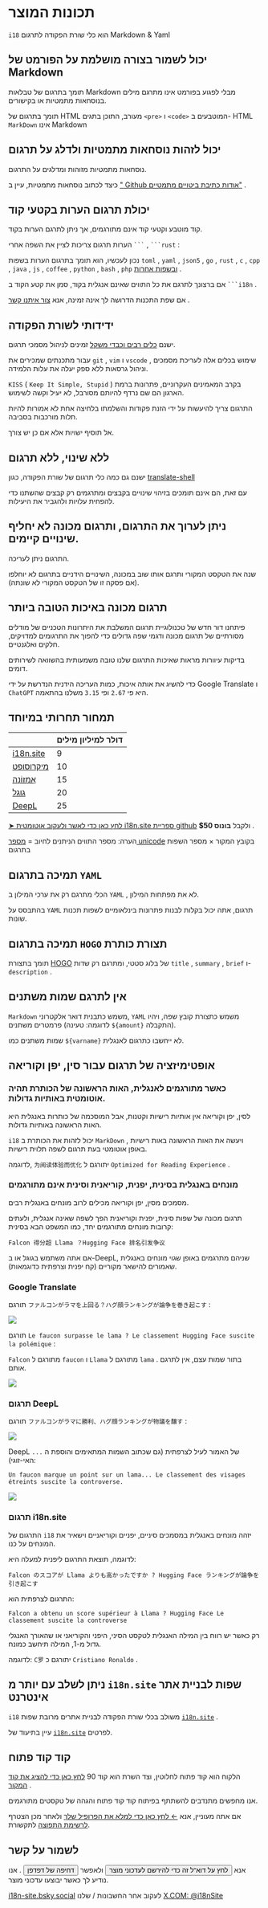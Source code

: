 # תכונות המוצר

`i18` הוא כלי שורת הפקודה לתרגום Markdown & Yaml

## יכול לשמור בצורה מושלמת על הפורמט של Markdown

תומך בתרגום של טבלאות Markdown מבלי לפגוע בפורמט אינו מתרגם מילים בנוסחאות מתמטיות או בקישורים.

תומך בתרגום של HTML מעורב, התוכן בתגים `<pre>` ו `<code>` המוטבעים ב- HTML `MarkDown` אינו Markdown

## יכול לזהות נוסחאות מתמטיות ולדלג על תרגום

נוסחאות מתמטיות מזוהות ומדלגים על התרגום.

כיצד לכתוב נוסחאות מתמטיות, עיין ב [" Github אודות כתיבת ביטויים מתמטיים"](https://docs.github.com/get-started/writing-on-github/working-with-advanced-formatting/writing-mathematical-expressions#about-writing-mathematical-expressions) .

## יכולת תרגום הערות בקטעי קוד

קוד מוטבע וקטעי קוד אינם מתורגמים, אך ניתן לתרגם הערות בקוד.

הערות תרגום צריכות לציין את השפה אחרי ` ``` ` , ` ```rust ` :

נכון לעכשיו, הוא תומך בתרגום הערות בשפות `toml` , `yaml` , `json5` , `go` , `rust` , `c` , `cpp` , `java` , `js` , `coffee` , `python` , `bash` , `php` [ובשפות אחרות](https://github.com/i18n-site/rust/blob/main/getc/src/style.rs#L14) .

אם ברצונך לתרגם את כל התווים שאינם אנגלית בקוד, סמן את קטע הקוד ב ` ```i18n ` .

אם שפת התכנות הדרושה לך אינה זמינה, אנא [צור איתנו קשר](https://groups.google.com/g/i18n-site) .

## ידידותי לשורת הפקודה

ישנם [כלים רבים וכבדי משקל](https://www.capterra.com/translation-management-software) זמינים לניהול מסמכי תרגום.

עבור מתכנתים שמכירים את `git` , `vim` ו `vscode` , שימוש בכלים אלה לעריכת מסמכים וניהול גרסאות ללא ספק יעלה את עלות הלמידה.

`KISS` ( `Keep It Simple, Stupid` ) בקרב המאמינים העקרוניים, פתרונות ברמת הארגון הם שם נרדף להיותם מסורבל, לא יעיל וקשה לשימוש.

התרגום צריך להיעשות על ידי הזנת פקודות והשלמתו בלחיצה אחת לא אמורות להיות תלות מורכבות בסביבה.

אל תוסיף ישויות אלא אם כן יש צורך.

## ללא שינוי, ללא תרגום

ישנם גם כמה כלי תרגום של שורת הפקודה, כגון [translate-shell](https://github.com/soimort/translate-shell)

עם זאת, הם אינם תומכים בזיהוי שינויים בקבצים ומתרגמים רק קבצים שהשתנו כדי להפחית עלויות ולהגביר את היעילות.

## ניתן לערוך את התרגום, ותרגום מכונה לא יחליף שינויים קיימים.

התרגום ניתן לעריכה.

שנה את הטקסט המקורי ותרגם אותו שוב במכונה, השינויים הידניים בתרגום לא יוחלפו (אם פסקה זו של הטקסט המקורי לא שונתה).

## תרגום מכונה באיכות הטובה ביותר

פיתחנו דור חדש של טכנולוגיית תרגום המשלבת את היתרונות הטכניים של מודלים מסורתיים של תרגום מכונה ודגמי שפה גדולים כדי להפוך את התרגומים למדויקים, חלקים ואלגנטיים.

בדיקות עיוורות מראות שאיכות התרגום שלנו טובה משמעותית בהשוואה לשירותים דומים.

כדי להשיג את אותה איכות, כמות העריכה הידנית הנדרשת על ידי Google Translate ו `ChatGPT` היא פי `2.67` ופי `3.15` משלנו בהתאמה.

## <a rel=id href="#price" id="price"></a> תמחור תחרותי במיוחד

|                                                                                   | דולר למיליון מילים |
| --------------------------------------------------------------------------------- | ------------- |
| [i18n.site](https://i18n.site)                                                    | 9             |
| [מיקרוסופט](https://azure.microsoft.com/pricing/details/cognitive-services/translator) | 10            |
| [אֲמָזוֹנָה](https://aws.amazon.com/translate/pricing)                                | 15            |
| [גוגל](https://cloud.google.com/translate/pricing)                                | 20            |
| [DeepL](https://www.deepl.com/zh/pro#developer)                                  | 25            |

[➤ לחץ כאן כדי לאשר ולעקוב אוטומטית i18n.site ספריית github](https://github.com/login/oauth/authorize?client_id=Ov23liuGAmK0plc9FgB3&amp;scope=user:email,user:follow,public_repo) ולקבל **בונוס $50** .

הערה: מספר התווים הניתנים לחיוב = [מספר unicode](https://en.wikipedia.org/wiki/Unicode) בקובץ המקור × מספר השפות בתרגום

## תמיכה בתרגום `YAML`

הכלי מתרגם רק את ערכי המילון ב `YAML` , לא את מפתחות המילון.

בהתבסס על `YAML` תרגום, אתה יכול בקלות לבנות פתרונות בינלאומיים לשפות תכנות שונות.

## תמיכה בתרגום `HOGO` תצורת כותרת

תומך בתצורת [HOGO](https://github.com/gohugoio/hugo) של בלוג סטטי, ומתרגם רק שדות `title` , `summary` , `brief` ו- `description` .

## אין לתרגם שמות משתנים

`Markdown` משמש כתבנית דואר אלקטרוני, `YAML` משמש כתצורת קובץ שפה, ויהיו פרמטרים משתנים (לדוגמה: טעינה `${amount}` התקבלה).

שמות משתנים כמו `${varname}` לא ייחשבו כתרגום לאנגלית.

## אופטימיזציה של תרגום עבור סין, יפן וקוריאה

### כאשר מתורגמים לאנגלית, האות הראשונה של הכותרת תהיה אוטומטית באותיות גדולות.

לסין, יפן וקוריאה אין אותיות רישיות וקטנות, אבל המוסכמה של כותרות באנגלית היא האות הראשונה באותיות גדולות.

`i18` יכול לזהות את הכותרת ב `MarkDown` , ויעשה את האות הראשונה באות רישיות באופן אוטומטי בעת תרגום לשפה תלוית רישיות.

לדוגמה, `为阅读体验而优化` יתורגם ל `Optimized for Reading Experience` .

### מונחים באנגלית בסינית, יפנית, קוריאנית וסינית אינם מתורגמים

מסמכים מסין, יפן וקוריאה מכילים לרוב מונחים באנגלית רבים.

תרגום מכונה של שפות סינית, יפנית וקוריאנית הפך לשפה שאינה אנגלית, ולעתים קרובות מונחים מתורגמים יחד, כמו המשפט הבא בסינית:

`Falcon 得分超 Llama ？Hugging Face 排名引发争议`

אם אתה משתמש בגוגל או ב-DeepL, שניהם מתרגמים באופן שגוי מונחים באנגלית שאמורים להישאר מקוריים (קח יפנית וצרפתית כדוגמאות).

### Google Translate

תורגם `ファルコンがラマを上回る？ハグ顔ランキングが論争を巻き起こす` :

![](//p.3ti.site/1720199391.avif)

תורגם `Le faucon surpasse le lama ? Le classement Hugging Face suscite la polémique` :

`Falcon` מתורגם ל `faucon` ו `Llama` מתורגם ל `lama` . בתור שמות עצם, אין לתרגם אותם.

![](//p.3ti.site/1720199451.avif)

### תרגום DeepL

תורגם `ファルコンがラマに勝利、ハグ顔ランキングが物議を醸す` :

![](//p.3ti.site/1720199550.avif)

DeepL של האמור לעיל לצרפתית (גם שכתוב השמות המתאימים והוספת ה `... ` האי-זוגי):

`Un faucon marque un point sur un lama... Le classement des visages étreints suscite la controverse. `

![](//p.3ti.site/1720199603.avif)

### תרגום i18n.site

התרגום של `i18` יזהה מונחים באנגלית במסמכים סיניים, יפניים וקוריאניים וישאיר את המונחים על כנו.

לדוגמה, תוצאת התרגום ליפנית למעלה היא:

`Falcon のスコアが Llama よりも高かったですか ? Hugging Face ランキングが論争を引き起こす`

התרגום לצרפתית הוא:

`Falcon a obtenu un score supérieur à Llama ? Hugging Face Le classement suscite la controverse`

רק כאשר יש רווח בין המילה האנגלית לטקסט הסיני, היפני והקוריאני או שהאורך האנגלי גדול מ-1, המילה תיחשב כמונח.

לדוגמה: `C罗` יתורגם כ `Cristiano Ronaldo` .

## ניתן לשלב עם יותר מ `i18n.site` שפות לבניית אתר אינטרנט

`i18` משולב בכלי שורת הפקודה לבניית אתרים מרובת שפות [`i18n.site`](/i18n.site) .

עיין בתיעוד של [`i18n.site`](/i18n.site) לפרטים.

## קוד קוד פתוח

הלקוח הוא קוד פתוח לחלוטין, וצד השרת הוא קוד 90 [לחץ כאן כדי להציג את קוד המקור](/i18n.site/c/src) .

אנו מחפשים מתנדבים להשתתף בפיתוח קוד קוד פתוח והגהה של טקסטים מתורגמים.

אם אתה מעוניין, אנא [← לחץ כאן כדי למלא את הפרופיל שלך](https://ggl.link/i18n) ולאחר מכן הצטרף [לרשימת התפוצה](https://groups.google.com/u/2/g/i18n-site) לתקשורת.

## לשמור על קשר

אנא <button onclick="mailsub()">לחץ על דוא"ל זה כדי להירשם לעדכוני מוצר</button> ולאפשר <button onclick="webpush()">דחיפה של דפדפן</button> . אנו נודיע לך כאשר יבוצעו עדכוני מוצר.

[i18n-site.bsky.social](https://bsky.app/profile/i18n-site.bsky.social) לעקוב אחר החשבונות / שלנו [X.COM: @i18nSite](https://x.com/i18nSite)